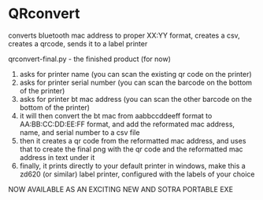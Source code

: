 # QRconvert
converts bluetooth mac address to proper XX:YY format, creates a csv, creates a qrcode, sends it to a label printer

qrconvert-final.py - the finished product (for now)
  1. asks for printer name (you can scan the existing qr code on the printer)
  2. asks for printer serial number (you can scan the barcode on the bottom of the printer)
  3. asks for printer bt mac address (you can scan the other barcode on the bottom of the printer)
  4. it will then convert the bt mac from aabbccddeeff format to AA:BB:CC:DD:EE:FF format, and add the reformated mac address, name, and serial number to a csv file
  5. then it creates a qr code from the reformatted mac address, and uses that to create the final png with the qr code and the reformatted mac address in text under it
  6. finally, it prints directly to your default printer in windows, make this a zd620 (or similar) label printer, configured with the labels of your choice 

NOW AVAILABLE AS AN EXCITING NEW AND SOTRA PORTABLE EXE 
